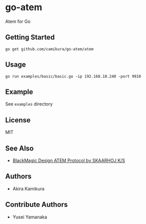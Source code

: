 # go-atem

 Atem for Go

## Getting Started

    go get github.com/camikura/go-atem/atem

## Usage

    go run examples/basic/basic.go -ip 192.168.10.240 -port 9910

## Example

See `examples` directory

## License

MIT

## See Also

* [BlackMagic Design ATEM Protocol by SKAARHOJ K/S](https://www.skaarhoj.com/fileadmin/BMDPROTOCOL.html)

## Authors

* Akira Kamikura

## Contribute Authors

* Yusei Yamanaka
